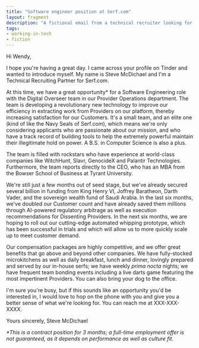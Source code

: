 ```yaml
---
title: "Software engineer position at Serf.com"
layout: fragment
description: "A fictional email from a technical recruiter looking for software engineers to build tools to help extract more work out of serfs."
tags:
- working-in-tech
- fiction
---
```


Hi Wendy,

I hope you're having a great day. I came across your profile on Tinder and wanted to introduce myself. My name is Steve McDichael and I'm a Technical Recruiting Partner for Serf.com.

At this time, we have a great opportunity\* for a Software Engineering role with the Digital Overseer team in our Provider Operations department. The team is developing a revolutionary new technology to improve our efficiency in extracting work from Providers on our platform, thereby increasing satisfaction for our Customers. It's a small team, and an elite one (kind of like the Navy Seals of Serf.com), which means we're only considering applicants who are passionate about our mission, and who have a track record of building tools to help the extremely powerful maintain their illegitimate hold on power. A B.S. in Computer Science is also a plus.

The team is filled with rockstars who have experience at world-class companies like WitchHunt, Slavr, GenocideX and Palantir Technologies. Furthermore, the team reports directly to the CEO, who has an MBA from the Bowser School of Business at Tyrant University.

We're still just a few months out of seed stage, but we've already secured several billion in funding from King Henry VI, Joffrey Baratheon, Darth Vader, and the sovereign wealth fund of Saudi Arabia. In the last six months, we've doubled our Customer count and have already saved them millions through AI-powered regulatory arbitrage as well as execution recommendations for Dissenting Providers. In the next six months, we are hoping to roll out our cutting-edge automated whipping prototype, which has been successful in trials and which will allow us to more quickly scale up to meet customer demand.

Our compensation packages are highly competitive, and we offer great benefits that go above and beyond other companies. We have fully-stocked microkitchens as well as daily breakfast, lunch and dinner, lovingly prepared and served by our in-house serfs; we have weekly _prima nocta_ nights; we have frequent team bonding events including a live darts game featuring the most impertinent Providers. You can also bring your dog to the office.

I'm sure you're busy, but if this sounds like an opportunity you'd be interested in, I would love to hop on the phone with you and give you a better sense of what we're looking for. You can reach me at XXX-XXX-XXXX.

Yours sincerely,
Steve McDichael

_\*This is a contract position for 3 months; a full-time employment offer is not guaranteed, as it depends on performance as well as culture fit._
